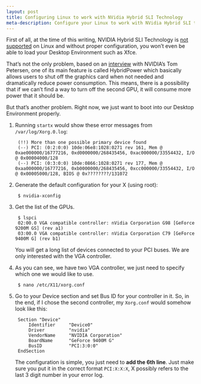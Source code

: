```yaml
---
layout: post
title: Configuring Linux to work with NVidia Hybrid SLI Technology
meta-description: Configure your Linux to work with NVidia Hybrid SLI technology
---
```


First of all, at the time of this writing, NVIDIA Hybrid SLI Technology is [not supported](http://www.nvnews.net/vbulletin/showpost.php?p=1613349&postcount=2) on Linux and without proper configuration, you won’t even be able to load your Desktop Environment such as Xfce.

That’s not the only problem, based on an [interview](http://www.nvnews.net/articles/hybrid_sli_interview/index.shtml) with NVIDIA’s Tom Petersen, one of its main feature is called HybridPower which basically allows users to shut off the graphics card when not needed and dramatically reduce power consumption. This means, there is a possibility that if we can’t find a way to turn off the second GPU, it will consume more power that it should be.

But that’s another problem. Right now, we just want to boot into our Desktop Environment properly.

1. Running `startx` would show these error messages from `/var/log/Xorg.0.log`:

		(!!) More than one possible primary device found
		(--) PCI: (0:2:0:0) 10de:06e8:1028:0271 rev 161, Mem @ 0xae000000/16777216, 0xd0000000/268435456, 0xac000000/33554432, I/O @ 0x00004000/128
		(--) PCI: (0:3:0:0) 10de:0866:1028:0271 rev 177, Mem @ 0xaa000000/16777216, 0xb0000000/268435456, 0xcc000000/33554432, I/O @ 0x00005000/128, BIOS @ 0x????????/131072

1. Generate the default configuration for your X (using root):

		$ nvidia-xconfig


1. Get the list of the GPUs.

		$ lspci
		02:00.0 VGA compatible controller: nVidia Corporation G98 [GeForce 9200M GS] (rev a1)
		03:00.0 VGA compatible controller: nVidia Corporation C79 [GeForce 9400M G] (rev b1)

	You will get a long list of devices connected to your PCI buses. We are only 	interested with the VGA controller.

1. As you can see, we have two VGA controller, we just need to specify which one we would like to use.

		$ nano /etc/X11/xorg.conf

1. Go to your Device section and set Bus ID for your controller in it. So, in the end, if I chose the second controller, my `Xorg.conf` would somehow look like this:

		Section "Device"
		    Identifier     "Device0"
		    Driver         "nvidia"
		    VendorName     "NVIDIA Corporation"
		    BoardName      "GeForce 9400M G"
		    BusID          "PCI:3:0:0"
		EndSection

	The configuration is simple, you just need to **add the 6th line**. Just make sure 	you put it in the correct format `PCI:X:X:X`, X possibly refers to the last 3 	digit number in your error log.
